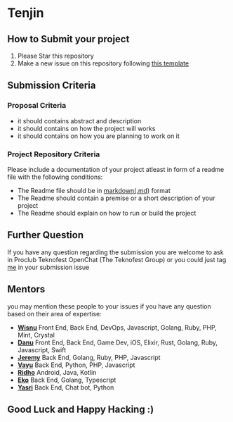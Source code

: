 # Tenjin

## How to Submit your project
1. Please Star this repository
2. Make a new issue on this repository following [this template](https://github.com/helloproclub/tenjin/issues/1)

## Submission Criteria

### Proposal Criteria
- it should contains abstract and description
- it should contains on how the project will works
- it should contains on how you are planning to work on it

### Project Repository Criteria
Please include a documentation of your project atleast in form of a readme file with the following conditions:
- The Readme file should be in [markdown(.md)](https://github.com/adam-p/markdown-here/wiki/Markdown-Cheatsheet) format
- The Readme should contain a premise or a short description of your project
- The Readme should explain on how to run or build the project

## Further Question
If you have any question regarding the submission you are welcome to ask in Proclub Teknofest OpenChat (The Teknofest Group) or you could just tag [me](https://github.com/Blinfoldking) in your submission issue

## Mentors
you may mention these people to your issues if you have any question based on their area of expertise:  
- **[Wisnu](https://github.com/wisn)** Front End, Back End, DevOps, Javascript, Golang, Ruby, PHP, Mint, Crystal
- **[Danu](github.com/blinfoldking)** Front End, Back End, Game Dev, iOS, Elixir, Rust, Golang, Ruby, Javascript, Swift 
- **[Jeremy](https://github.com/jeremylombogia)** Back End, Golang, Ruby, PHP, Javascript
- **[Vayu](https://github.com/vayupranaditya)** Back End, Python, PHP, Javascript
- **[Ridho](https://github.com/putrash)** Android, Java, Kotlin  
- **[Eko](https://github.com/ehardi19)** Back End, Golang, Typescript  
- **[Yasri](https://github.com/Albatrous)** Back End, Chat bot, Python  

## Good Luck and Happy Hacking :)

